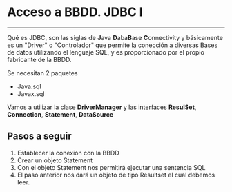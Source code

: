 # Acceso a BBDD. JDBC I

---

Qué es JDBC, son las siglas de **J**ava **D**aba**B**ase **C**onnectivity y básicamente es un "Driver" o "Controlador" que permite la conección a diversas Bases de datos utilizando el lenguaje SQL, y es proporcionado por el propio fabricante de la BBDD.

Se necesitan 2 paquetes

- Java.sql
- Javax.sql

Vamos a utilizar la clase **DriverManager** y las interfaces **ResulSet**, **Connection**, **Statement**, **DataSource**

## Pasos a seguir

1. Establecer la conexión con la BBDD
2. Crear un objeto Statement
3. Con el objeto Statement nos permitirá ejecutar una sentencia SQL
4. El paso anterior nos dará un objeto de tipo Resultset el cual debemos leer.